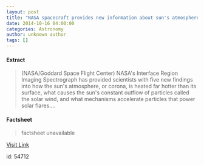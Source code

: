 ```yaml
---
layout: post
title: "NASA spacecraft provides new information about sun's atmosphere"
date: 2014-10-16 04:00:00
categories: Astronomy
author: unknown author
tags: []
---
```



#### Extract
>(NASA/Goddard Space Flight Center) NASA's Interface Region Imaging Spectrograph has provided scientists with five new findings into how the sun's atmosphere, or corona, is heated far hotter than its surface, what causes the sun's constant outflow of particles called the solar wind, and what mechanisms accelerate particles that power solar flares....

#### Factsheet
>factsheet unavailable

[Visit Link](http://www.eurekalert.org/pub_releases/2014-10/nsfc-nsp101614.php)

id:   54712
